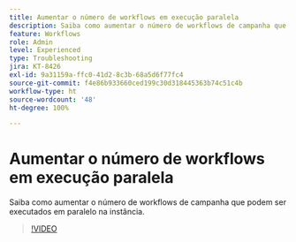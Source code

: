 ```yaml
---
title: Aumentar o número de workflows em execução paralela
description: Saiba como aumentar o número de workflows de campanha que podem ser executados em paralelo na instância.
feature: Workflows
role: Admin
level: Experienced
type: Troubleshooting
jira: KT-8426
exl-id: 9a31159a-ffc0-41d2-8c3b-68a5d6f77fc4
source-git-commit: f4e86b933660ced199c30d318445363b74c51c4b
workflow-type: ht
source-wordcount: '48'
ht-degree: 100%

---
```


# Aumentar o número de workflows em execução paralela

Saiba como aumentar o número de workflows de campanha que podem ser executados em paralelo na instância.

>[!VIDEO](https://video.tv.adobe.com/v/335982?quality=12&learn=on)
